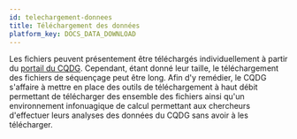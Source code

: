 ```yaml
---
id: telechargement-donnees
title: Téléchargement des données
platform_key: DOCS_DATA_DOWNLOAD
---
```


Les fichiers peuvent présentement être téléchargés individuellement à partir du [portail du CQDG](https://plateforme.cqdg.ca). Cependant, étant donné leur taille, le téléchargement des fichiers de séquençage peut être long. Afin d'y remédier, le CQDG s'affaire à mettre en place des outils de téléchargement à haut débit permettant de télécharger des ensemble des fichiers ainsi qu'un environnement infonuagique de calcul permettant aux chercheurs d'effectuer leurs analyses des données du CQDG sans avoir à les télécharger.   
